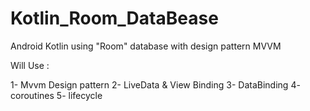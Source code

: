 # Kotlin_Room_DataBease
Android Kotlin using "Room" database with design pattern MVVM

Will Use :

1- Mvvm Design pattern
2- LiveData & View Binding
3- DataBinding
4- coroutines
5- lifecycle

